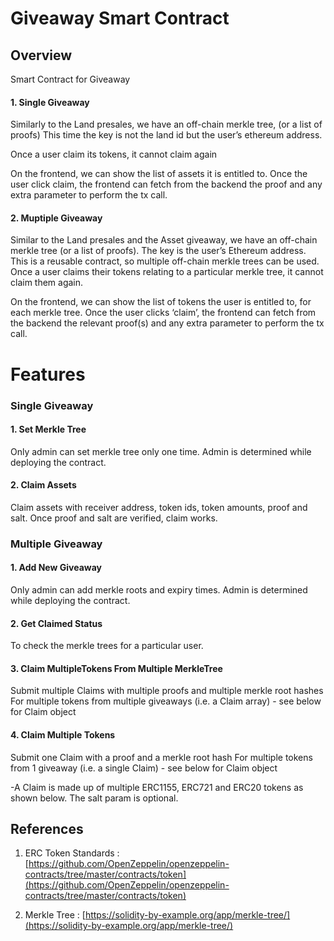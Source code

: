 # Giveaway Smart Contract

## Overview

Smart Contract for Giveaway

#### 1. Single Giveaway
Similarly to the Land presales, we have an off-chain merkle tree, (or a list of proofs)
This time the key is not the land id but the user’s ethereum address.

Once a user claim its tokens, it cannot claim again

On the frontend, we can show the list of assets it is entitled to. Once the user click claim, the frontend can fetch from the backend the proof and any extra parameter to perform the tx call.

#### 2. Muptiple Giveaway

Similar to the Land presales and the Asset giveaway, we have an off-chain merkle tree (or a list of proofs). The key is the user’s Ethereum address. This is a reusable contract, so multiple off-chain merkle trees can be used. Once a user claims their tokens relating to a particular merkle tree, it cannot claim them again.

On the frontend, we can show the list of tokens the user is entitled to, for each merkle tree. Once the user clicks ‘claim’, the frontend can fetch from the backend the relevant proof(s) and any extra parameter to perform the tx call.

# Features

### Single Giveaway

#### 1. Set Merkle Tree

Only admin can set merkle tree only one time. Admin is determined while deploying the contract.

#### 2. Claim Assets

Claim assets with receiver address, token ids, token amounts, proof and salt.
Once proof and salt are verified, claim works.

### Multiple Giveaway

#### 1. Add New Giveaway

Only admin can add merkle roots and expiry times. Admin is determined while deploying the contract.

#### 2. Get Claimed Status

To check the merkle trees for a particular user.

#### 3. Claim MultipleTokens From Multiple MerkleTree

Submit multiple Claims with multiple proofs and multiple merkle root hashes
For multiple tokens from multiple giveaways (i.e. a Claim array) - see below for Claim object

#### 4. Claim Multiple Tokens

Submit one Claim with a proof and a merkle root hash
For multiple tokens from 1 giveaway (i.e. a single Claim) - see below for Claim object

-A Claim is made up of multiple ERC1155, ERC721 and ERC20 tokens as shown below. The salt param is optional.

## References

1. ERC Token Standards : [https://github.com/OpenZeppelin/openzeppelin-contracts/tree/master/contracts/token](https://github.com/OpenZeppelin/openzeppelin-contracts/tree/master/contracts/token)

2. Merkle Tree : [https://solidity-by-example.org/app/merkle-tree/](https://solidity-by-example.org/app/merkle-tree/)